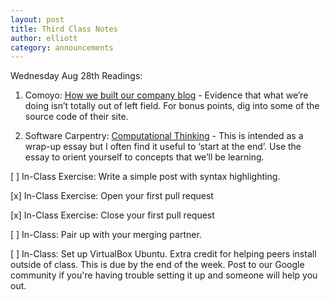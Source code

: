 ```yaml
---
layout: post
title: Third Class Notes
author: elliott
category: announcements
---
```


Wednesday Aug 28th Readings:

1. Comoyo: [How we built our company blog](http://comoyo.github.io/blog/2012/06/11/how-comoyo-built-its-blog/) - Evidence that what we’re doing isn’t totally out of left field.  For bonus points, dig into some of the source code of their site.

2. Software Carpentry: [Computational Thinking](http://software-carpentry.org/4_0/softeng/principles.html) - This is intended as a wrap-up essay but I often find it useful to ‘start at the end’.  Use the essay to orient yourself to concepts that we’ll be learning.

[ ] In-Class Exercise: Write a simple post with syntax highlighting.

[x] In-Class Exercise: Open your first pull request

[x] In-Class Exercise: Close your first pull request

[ ] In-Class: Pair up with your merging partner.

[ ] In-Class: Set up VirtualBox Ubuntu. Extra credit for helping peers install outside of class. This is due by the end of the week.  Post to our Google community if you're having trouble setting it up and someone will help you out.
